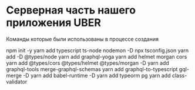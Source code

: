 # Серверная часть нашего приложения UBER

Команды которые были использованы в процессе создания

npm init -y
yarn add typescript ts-node nodemon -D
npx tsconfig.json
yarn add -D @types/node
yarn add graphql-yoga
yarn add helmet morgan cors
yarn add @types/cors @types/helmet @types/morgan -D
yarn add graphql-tools merge-graphql-schemas
yarn add graphql-to-typescript gql-merge -D
yarn add babel-runtime -D
yarn add typeorm pg 
yarn add class-validator